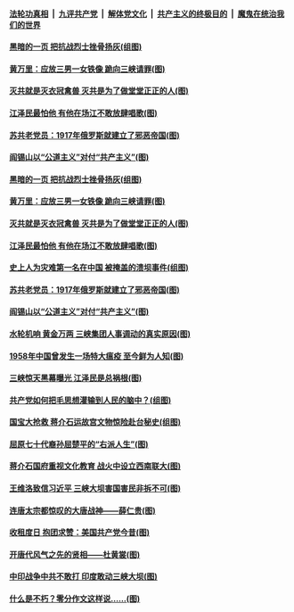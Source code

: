 

####  [法轮功真相](../../../../basic/blob/master/README.md?t=06300431) &nbsp;|&nbsp; [九评共产党](../../../../9ping.md/blob/master/README.md?t=06300431) &nbsp;|&nbsp; [解体党文化](../../../../jtdwh.md/blob/master/README.md?t=06300431)  &nbsp;|&nbsp; [共产主义的终极目的](../../../../gczydzjmd.md/blob/master/README.md?t=06300431) &nbsp;|&nbsp; [魔鬼在统治我们的世界](../../../../mgztzwmdsj.md/blob/master/README.md?t=06300431) 

#### [黑暗的一页 把抗战烈士挫骨扬灰(组图)](../pages/p6/937888.md?t=06300431) 

#### [黄万里：应放三男一女铁像 跪向三峡请罪(图)](../pages/p6/937532.md?t=06300431) 

#### [灭共就是灭衣冠禽兽 灭共是为了做堂堂正正的人(图)](../pages/p6/937958.md?t=06300431) 

#### [江泽民最怕他 有他在场江不敢放肆唱歌(图)](../pages/p6/937955.md?t=06300431) 

#### [苏共老党员：1917年俄罗斯就建立了邪恶帝国(图)](../pages/p6/937590.md?t=06300431) 

#### [阎锡山以“公道主义”对付“共产主义”(图)](../pages/p6/937686.md?t=06300431) 

#### [黑暗的一页 把抗战烈士挫骨扬灰(组图)](../pages/p6/937888.md?t=06300431) 

#### [黄万里：应放三男一女铁像 跪向三峡请罪(图)](../pages/p6/937532.md?t=06300431) 

#### [灭共就是灭衣冠禽兽 灭共是为了做堂堂正正的人(图)](../pages/p6/937958.md?t=06300431) 

#### [江泽民最怕他 有他在场江不敢放肆唱歌(图)](../pages/p6/937955.md?t=06300431) 

#### [史上人为灾难第一名在中国 被掩盖的溃坝事件(组图)](../pages/p6/937528.md?t=06300431) 

#### [苏共老党员：1917年俄罗斯就建立了邪恶帝国(图)](../pages/p6/937590.md?t=06300431) 

#### [阎锡山以“公道主义”对付“共产主义”(图)](../pages/p6/937686.md?t=06300431) 

#### [水轮机响 黄金万两 三峡集团人事调动的真实原因(图)](../pages/p6/937524.md?t=06300431) 

#### [1958年中国曾发生一场特大瘟疫 至今鲜为人知(图)](../pages/p6/937699.md?t=06300431) 

#### [三峡惊天黑幕曝光 江泽民是总祸根(图)](../pages/p6/937513.md?t=06300431) 

#### [共产党如何把毛思想灌输到人民的脑中？(组图)](../pages/p6/937341.md?t=06300431) 

#### [国宝大抢救 蒋介石运故宫文物惊险赴台秘史(组图)](../pages/p6/934957.md?t=06300431) 

#### [屈原七十代裔孙屈楚平的“右派人生”(图)](../pages/p6/936524.md?t=06300431) 

#### [蒋介石国府重视文化教育 战火中设立西南联大(图)](../pages/p6/937070.md?t=06300431) 

#### [王维洛致信习近平 三峡大坝害国害民非拆不可(图)](../pages/p6/937509.md?t=06300431) 

#### [连唐太宗都惊叹的大唐战神——薛仁贵(图)](../pages/p6/936527.md?t=06300431) 

#### [收租度日 抱团求赞：美国共产党今昔(图)](../pages/p6/937312.md?t=06300431) 

#### [开唐代风气之先的贤相——杜黄裳(图)](../pages/p6/932911.md?t=06300431) 

#### [中印战争中共不敢打 印度敢动三峡大坝(图)](../pages/p6/937491.md?t=06300431) 

#### [什么是不朽？零分作文这样说……(图)](../pages/p6/937290.md?t=06300431) 

